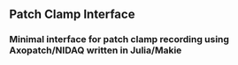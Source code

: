 ## Patch Clamp Interface
### Minimal interface for patch clamp recording using Axopatch/NIDAQ written in Julia/Makie

